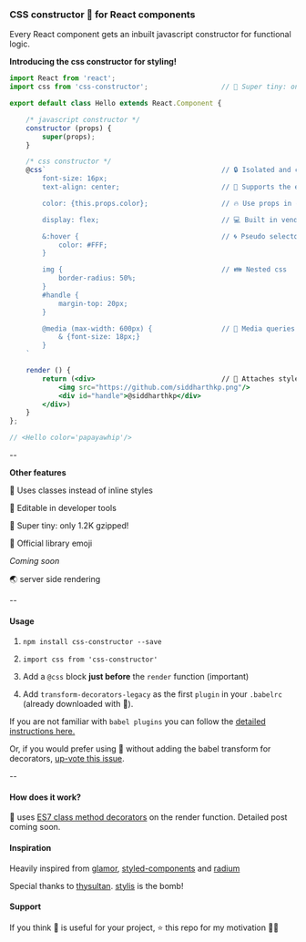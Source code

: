### CSS constructor 💄 for React components

Every React component gets an inbuilt javascript constructor for functional logic.

**Introducing the css constructor for styling!**

```jsx
import React from 'react';
import css from 'css-constructor';                  // 👶 Super tiny: only 1.2K gzipped!

export default class Hello extends React.Component {

    /* javascript constructor */
    constructor (props) {
        super(props);
    }

    /* css constructor */                           
    @css`                                           // 🔒 Isolated and co-located
        font-size: 16px;                            
        text-align: center;                         // 🎀 Supports the entirety of CSS

        color: {this.props.color};                  // 🔥 Use props in css

        display: flex;                              // 💻 Built in vendor prefixing

        &:hover {                                   // 🌀 Pseudo selectors
            color: #FFF;
        }

        img {                                       // 👪 Nested css
            border-radius: 50%;
        }
        #handle {
            margin-top: 20px;
        }

        @media (max-width: 600px) {                 // 📱 Media queries support
            & {font-size: 18px;}
        }
    `

    render () {
        return (<div>                               // 🔼 Attaches styles to the highest element in your component
            <img src="https://github.com/siddharthkp.png"/>
            <div id="handle">@siddharthkp</div>
        </div>)
    }
};

// <Hello color='papayawhip'/>

```

--

**Other features**

🙋 Uses classes instead of inline styles

🔧 Editable in developer tools

👶 Super tiny: only 1.2K gzipped!

💄 Official library emoji

*Coming soon*

🌏 server side rendering

--

#### Usage

1. `npm install css-constructor --save`

2. `import css from 'css-constructor'`

3. Add a `@css` block **just before** the `render` function (important)

4. Add `transform-decorators-legacy` as the first `plugin` in your `.babelrc` (already downloaded with 💄).

If you are not familiar with `babel plugins` you can follow the [detailed instructions here.](https://github.com/loganfsmyth/babel-plugin-transform-decorators-legacy#installation--usage)

Or, if you would prefer using 💄 without adding the babel transform for decorators, [up-vote this issue](https://github.com/siddharthkp/css-constructor/issues/1).

--

#### How does it work?

💄 uses [ES7 class method decorators](https://github.com/wycats/javascript-decorators) on the render function.
Detailed post coming soon.

#### Inspiration

Heavily inspired from [glamor](https://github.com/threepointone/glamor), [styled-components](https://github.com/styled-components/styled-components) and [radium](https://github.com/FormidableLabs/radium)

Special thanks to [thysultan](https://twitter.com/thysultan). [stylis](https://github.com/thysultan/stylis.js) is the bomb!

#### Support

If you think 💄 is useful for your project, ⭐️ this repo for my motivation 🙇🏻
